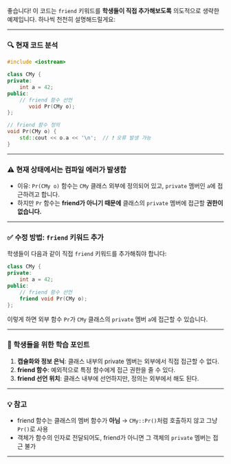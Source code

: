 좋습니다! 이 코드는 `friend` 키워드를 **학생들이 직접 추가해보도록** 의도적으로 생략한 예제입니다. 하나씩 천천히 설명해드릴게요:

---

### 🔍 현재 코드 분석

```cpp
#include <iostream>

class CMy {
private:
    int a = 42;
public:
    // friend 함수 선언
       void Pr(CMy o);
};

// friend 함수 정의
void Pr(CMy o) {
    std::cout << o.a << '\n';  // ❗ 오류 발생 가능
}
```

---

### ⚠️ 현재 상태에서는 컴파일 에러가 발생함

- 이유: `Pr(CMy o)` 함수는 `CMy` 클래스 외부에 정의되어 있고, `private` 멤버인 `a`에 접근하려고 합니다.
- 하지만 `Pr` 함수는 **friend가 아니기 때문에** 클래스의 `private` 멤버에 접근할 **권한이 없습니다.**

---

### ✅ 수정 방법: `friend` 키워드 추가

학생들이 다음과 같이 직접 `friend` 키워드를 추가해줘야 합니다:

```cpp
class CMy {
private:
    int a = 42;
public:
    // friend 함수 선언
    friend void Pr(CMy o);
};
```

이렇게 하면 외부 함수 `Pr`가 `CMy` 클래스의 `private` 멤버 `a`에 접근할 수 있습니다.

---

### 🎯 학생들을 위한 학습 포인트

1. **캡슐화와 정보 은닉**: 클래스 내부의 private 멤버는 외부에서 직접 접근할 수 없다.
2. **friend 함수**: 예외적으로 특정 함수에게 접근 권한을 줄 수 있다.
3. **friend 선언 위치**: 클래스 내부에 선언하지만, 정의는 외부에서 해도 된다.

---

### 💡 참고

- friend 함수는 클래스의 멤버 함수가 **아님** → `CMy::Pr()`처럼 호출하지 않고 그냥 `Pr()`로 사용
- 객체가 함수의 인자로 전달되어도, friend가 아니면 그 객체의 `private` 멤버는 접근 불가

---

